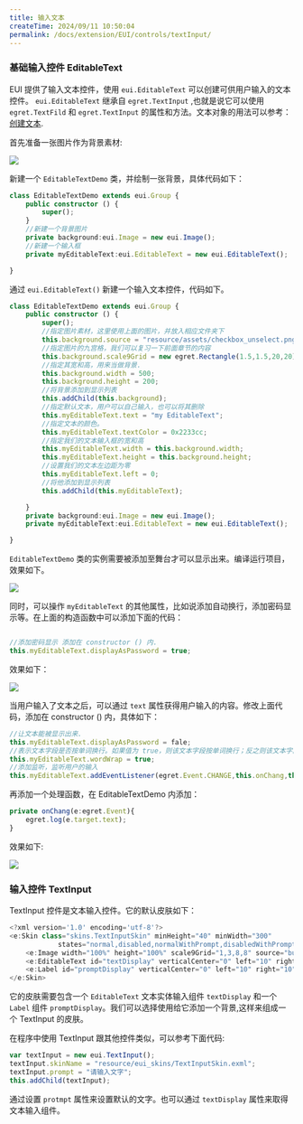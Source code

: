 ```yaml
---
title: 输入文本
createTime: 2024/09/11 10:50:04
permalink: /docs/extension/EUI/controls/textInput/
---
```

### 基础输入控件 EditableText

EUI 提供了输入文本控件，使用 `eui.EditableText` 可以创建可供用户输入的文本控件。 `eui.EditableText` 继承自 `egret.TextInput` ,也就是说它可以使用 `egret.TextFild` 和 `egret.TextInput` 的属性和方法。文本对象的用法可以参考：[创建文本](../../../../Engine2D/textField/createText/README.md).

首先准备一张图片作为背景素材:

![](566a901838cc5.png)

新建一个 `EditableTextDemo` 类，并绘制一张背景，具体代码如下：


~~~ typescript 
class EditableTextDemo extends eui.Group {
    public constructor () {
        super();
    }
    //新建一个背景图片
    private background:eui.Image = new eui.Image();
    //新建一个输入框
    private myEditableText:eui.EditableText = new eui.EditableText();    

}
~~~ 

通过 `eui.EditableText()` 新建一个输入文本控件，代码如下。

~~~ typescript 
class EditableTextDemo extends eui.Group {
    public constructor () {
        super();
        //指定图片素材，这里使用上面的图片，并放入相应文件夹下    
        this.background.source = "resource/assets/checkbox_unselect.png";  
        //指定图片的九宫格，我们可以复习一下前面章节的内容
        this.background.scale9Grid = new egret.Rectangle(1.5,1.5,20,20); 
        //指定其宽和高，用来当做背景.
        this.background.width = 500;                                       
        this.background.height = 200;
        //将背景添加到显示列表
        this.addChild(this.background);                                    
        //指定默认文本，用户可以自己输入，也可以将其删除
        this.myEditableText.text = "my EditableText";
        //指定文本的颜色。
        this.myEditableText.textColor = 0x2233cc;                          
        //指定我们的文本输入框的宽和高    
        this.myEditableText.width = this.background.width;                 
        this.myEditableText.height = this.background.height; 
        //设置我们的文本左边距为零
        this.myEditableText.left = 0;                                      
        //将他添加到显示列表
        this.addChild(this.myEditableText);                                

    }
    private background:eui.Image = new eui.Image();
    private myEditableText:eui.EditableText = new eui.EditableText();

}
~~~ 

`EditableTextDemo` 类的实例需要被添加至舞台才可以显示出来。编译运行项目，效果如下。

![](566a9018092ce.png)

同时，可以操作 `myEditableText` 的其他属性，比如说添加自动换行，添加密码显示等。在上面的构造函数中可以添加下面的代码：


~~~ typescript 

//添加密码显示 添加在 constructor () 内.
this.myEditableText.displayAsPassword = true;                             

~~~ 
效果如下：

![](566a901819013.png)

当用户输入了文本之后，可以通过 `text` 属性获得用户输入的内容。修改上面代码，添加在 constructor () 内，具体如下：

~~~ typescript 
//让文本能被显示出来.
this.myEditableText.displayAsPassword = fale; 
//表示文本字段是否按单词换行。如果值为 true，则该文本字段按单词换行；反之则该文本字段按字符换行。
this.myEditableText.wordWrap = true;                                     
//添加监听，监听用户的输入
this.myEditableText.addEventListener(egret.Event.CHANGE,this.onChang,this);             
~~~ 

再添加一个处理函数，在 EditableTextDemo 内添加：
~~~ typescript 
private onChang(e:egret.Event){
    egret.log(e.target.text);
}    
~~~ 

效果如下:

![](566a90182b4bc.png)

### 输入控件 TextInput

TextInput 控件是文本输入控件。它的默认皮肤如下：

~~~ typescript
<?xml version='1.0' encoding='utf-8'?> 
<e:Skin class="skins.TextInputSkin" minHeight="40" minWidth="300" 
            states="normal,disabled,normalWithPrompt,disabledWithPrompt" xmlns:e="http://ns.egret.com/eui"> 
    <e:Image width="100%" height="100%" scale9Grid="1,3,8,8" source="button_up_png"/> <e:Rect height="100%" width="100%" fillColor="0xffffff"/> 
    <e:EditableText id="textDisplay" verticalCenter="0" left="10" right="10" textColor="0x000000"textColor.disabled="0xff0000" width="200" height="100%" size="20" /> 
    <e:Label id="promptDisplay" verticalCenter="0" left="10" right="10" textColor="0xa9a9a9" width="100%" height="24" size="20" touchEnabled="false" includeIn="normalWithPrompt,disabledWithPrompt"/> 
</e:Skin>
~~~ 

它的皮肤需要包含一个 `EditableText` 文本实体输入组件 `textDisplay` 和一个 `Label` 组件 `promptDisplay`。我们可以选择使用给它添加一个背景,这样来组成一个 TextInput 的皮肤。

在程序中使用 TextInput 跟其他控件类似，可以参考下面代码:

~~~ typescript
var textInput = new eui.TextInput();
textInput.skinName = "resource/eui_skins/TextInputSkin.exml";
textInput.prompt = "请输入文字";
this.addChild(textInput);
~~~ 

通过设置 `protmpt` 属性来设置默认的文字。也可以通过 `textDisplay` 属性来取得文本输入组件。

